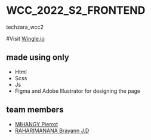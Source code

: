 # WCC_2022_S2_FRONTEND
techzara_wcc2 

#Visit
[Wingle.io](https://technnoking.github.io/)
## made using only
- Html
- Scss
- Js
- Figma and Adobe Illustrator for designing the page
## team members
 - [MIHANGY Pierrot](https://github.com/MihangyP)
 - [RAHARIMANANA Brayann J.D](https://github.com/Technnonking)
